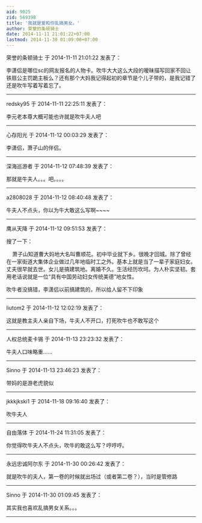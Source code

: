 ```yaml
---
aid: 9025
zid: 569398
title: '我就是爱和你乱搞男女。'
author: 荣誉的条顿骑士
date: 2014-11-11 21:01:22+07:00
lastmod: 2014-11-30 01:09:00+07:00
---
```


荣誉的条顿骑士 于 2014-11-11 21:01:22 发表了：

李潇侣是哪位sc的网友报名的人物卡。吹牛大大这么大段的暧昧描写回家不回让铁扇公主罚跪主板么？还有那个大妈我记得起初的章节是个儿子带的，是我记错了还是吹牛写着写着忘了。

---------

redsky95 于 2014-11-11 22:25:11 发表了：

李元老本尊大概可能也许就是吹牛夫人吧

---------

心存阳光 于 2014-11-12 00:03:29 发表了：

李潇侣，萧子山的伴侣。

---------

深海巡游者 于 2014-11-12 07:48:39 发表了：

那就是牛夫人。。。吧。。。。

---------

a2808028 于 2014-11-12 08:40:48 发表了：

牛夫人不点头，你以为牛大敢这么写啊~~~~

---------

鹰从天降 于 2014-11-12 09:51:53 发表了：

搜了一下：

    萧子山知道曹大妈地大名叫曹顺花。初中毕业就下乡。很晚才回城。除了曾经在一家街道大集体企业做过几年地临时工之外。基本上就是当了一辈子家庭妇女。丈夫很早就去世。女儿是搞建筑地。离婚不久。生活经历坎坷。为人朴实坚韧。套用老话说就是一位“具有中国劳动妇女传统美德”地女性。

吹牛者没搞错，李潇侣以前搞建筑的，所以给人留不下印象

---------

liutom2 于 2014-11-12 12:02:19 发表了：

这就是教主夫人亲自下场，牛夫人不开口，打死吹牛也不敢写这个

---------

人权总统麦卡锡 于 2014-11-13 23:23:32 发表了：

牛夫人口味略重......

---------

Sinno 于 2014-11-13 23:46:23 发表了：

带妈的是游老虎貌似

---------

jkkkjkski1 于 2014-11-18 09:16:40 发表了：

吹牛夫人

---------

自由落体 于 2014-11-24 11:31:05 发表了：

你觉得吹牛夫人不点头，吹牛的敢这么写？哼哼哼。

---------

永远忠诚阿尔东 于 2014-11-30 00:26:42 发表了：

就是吹牛的夫人，第一卷的时候就出场过（或者第二卷？），当时是管修路

---------

Sinno 于 2014-11-30 01:09:45 发表了：

其实我也喜欢乱搞男女关系。。。

---------

